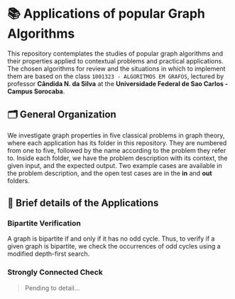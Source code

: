 # **📚 Applications of popular Graph Algorithms**

This repository contemplates the studies of popular graph algorithms and their properties applied to contextual problems and practical applications. The chosen algorithms for review and the situations in which to implement them are based on the class `1001323 - ALGORITMOS EM GRAFOS`, lectured by professor **Cândida N. da Silva** at the **Universidade Federal de Sao Carlos - Campus Sorocaba**.

## 🗂️ General Organization

We investigate graph properties in five classical problems in graph theory, where each application has its folder in this repository. They are numbered from one to five, followed by the name according to the problem they refer to. Inside each folder, we have the problem description with its context, the given input, and the expected output. Two example cases are available in the problem description, and the open test cases are in the **in** and **out** folders.

## 📝 Brief details of the Applications

### Bipartite Verification

A graph is bipartite if and only if it has no odd cycle. Thus, to verify if a given graph is bipartite, we check the occurrences of odd cycles using a modified depth-first search.

### Strongly Connected Check

> Pending to detail...